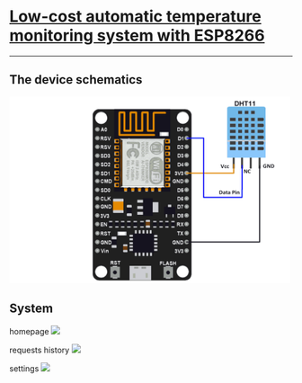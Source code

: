 # [Low-cost automatic temperature monitoring system with ESP8266](http://iuriier.pythonanywhere.com/)
____
## The device schematics
[<img src="./NodeMCU_DHT11_Interfacing.png" width="500">]()

## System
homepage
[<img src="/screenshots/homepage.png" width="500">]()

requests history
[<img src="/screenshots/history.png" width="500">]()

settings
[<img src="/screenshots/settings.png" width="500">]()
